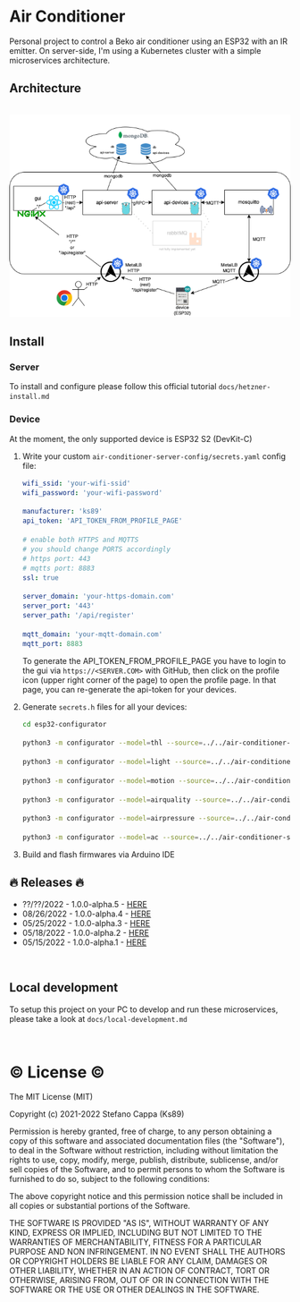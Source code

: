 # Air Conditioner 

Personal project to control a Beko air conditioner using an ESP32 with an IR emitter.
On server-side, I'm using a Kubernetes cluster with a simple microservices architecture.

## Architecture

<br/>
<img src="https://raw.githubusercontent.com/Ks89/air-conditioner/master/docs/diagrams/air-condirioner-architecture.png" alt="@ks89/air-conditioner">
<br/>

## Install

### Server

To install and configure please follow this official tutorial `docs/hetzner-install.md`

### Device

At the moment, the only supported device is ESP32 S2 (DevKit-C)

1. Write your custom `air-conditioner-server-config/secrets.yaml` config file:

    ```yaml
    wifi_ssid: 'your-wifi-ssid'
    wifi_password: 'your-wifi-password'

    manufacturer: 'ks89'
    api_token: 'API_TOKEN_FROM_PROFILE_PAGE'

    # enable both HTTPS and MQTTS
    # you should change PORTS accordingly
    # https port: 443
    # mqtts port: 8883
    ssl: true

    server_domain: 'your-https-domain.com'
    server_port: '443'
    server_path: '/api/register'

    mqtt_domain: 'your-mqtt-domain.com'
    mqtt_port: 8883
    ```

    To generate the API_TOKEN_FROM_PROFILE_PAGE you have to login to the gui via `https://<SERVER.COM>` with GitHub, then click on the profile icon (upper right corner of the page) to open the profile page.
    In that page, you can re-generate the api-token for your devices.
2. Generate `secrets.h` files for all your devices:

    ```bash
    cd esp32-configurator
    
    python3 -m configurator --model=thl --source=../../air-conditioner-server-config/secrets.yaml --destination=../sensors/sensor-thl
    
    python3 -m configurator --model=light --source=../../air-conditioner-server-config/secrets.yaml --destination=../sensors/sensor-light
    
    python3 -m configurator --model=motion --source=../../air-conditioner-server-config/secrets.yaml --destination=../sensors/sensor-motion

    python3 -m configurator --model=airquality --source=../../air-conditioner-server-config/secrets.yaml --destination=../sensors/sensor-airquality

    python3 -m configurator --model=airpressure --source=../../air-conditioner-server-config/secrets.yaml --destination=../sensors/sensor-airpressure

    python3 -m configurator --model=ac --source=../../air-conditioner-server-config/secrets.yaml --destination=../devices/device
    ```

3. Build and flash firmwares via Arduino IDE


## :fire: Releases :fire:

- ??/??/2022 - 1.0.0-alpha.5 - [HERE](https://github.com/Ks89/air-conditioner/releases)
- 08/26/2022 - 1.0.0-alpha.4 - [HERE](https://github.com/Ks89/air-conditioner/releases)
- 05/25/2022 - 1.0.0-alpha.3 - [HERE](https://github.com/Ks89/air-conditioner/releases)
- 05/18/2022 - 1.0.0-alpha.2 - [HERE](https://github.com/Ks89/air-conditioner/releases)
- 05/15/2022 - 1.0.0-alpha.1 - [HERE](https://github.com/Ks89/air-conditioner/releases)

<br/>

## Local development

To setup this project on your PC to develop and run these microservices, please take a look at `docs/local-development.md`


<br/>

# :copyright: License :copyright:

The MIT License (MIT)

Copyright (c) 2021-2022 Stefano Cappa (Ks89)

Permission is hereby granted, free of charge, to any person obtaining a copy
of this software and associated documentation files (the "Software"), to deal
in the Software without restriction, including without limitation the rights
to use, copy, modify, merge, publish, distribute, sublicense, and/or sell
copies of the Software, and to permit persons to whom the Software is
furnished to do so, subject to the following conditions:

The above copyright notice and this permission notice shall be included in all
copies or substantial portions of the Software.

THE SOFTWARE IS PROVIDED "AS IS", WITHOUT WARRANTY OF ANY KIND, EXPRESS OR
IMPLIED, INCLUDING BUT NOT LIMITED TO THE WARRANTIES OF MERCHANTABILITY,
FITNESS FOR A PARTICULAR PURPOSE AND NON INFRINGEMENT. IN NO EVENT SHALL THE
AUTHORS OR COPYRIGHT HOLDERS BE LIABLE FOR ANY CLAIM, DAMAGES OR OTHER
LIABILITY, WHETHER IN AN ACTION OF CONTRACT, TORT OR OTHERWISE, ARISING FROM,
OUT OF OR IN CONNECTION WITH THE SOFTWARE OR THE USE OR OTHER DEALINGS IN THE
SOFTWARE.

<br/>

